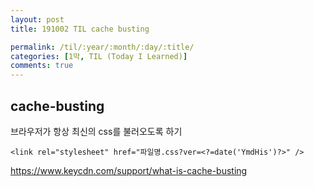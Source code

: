 ```yaml
---
layout: post
title: 191002 TIL cache busting

permalink: /til/:year/:month/:day/:title/
categories: [1막, TIL (Today I Learned)]
comments: true
---
```


## **cache-busting**

브라우저가 항상 최신의 css를 불러오도록 하기 

`<link rel="stylesheet" href="파일명.css?ver=<?=date('YmdHis')?>" />`

https://www.keycdn.com/support/what-is-cache-busting
